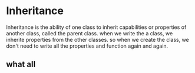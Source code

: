# Inheritance
Inheritance is the ability of one class to inherit capabilities or properties of another class, called the parent class. 
when we write the a class, we inherite properties from the other classes. so when we create the class, we don't need to write all the properties and function again and again. 
## what all  